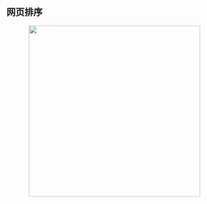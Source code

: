 ## 网页排序

<div align="center">    
    <img src="https://cdn.lichangao.com/wp-content/uploads/2019/11/检索模型与搜索排序.png" height=400px />
</div>
